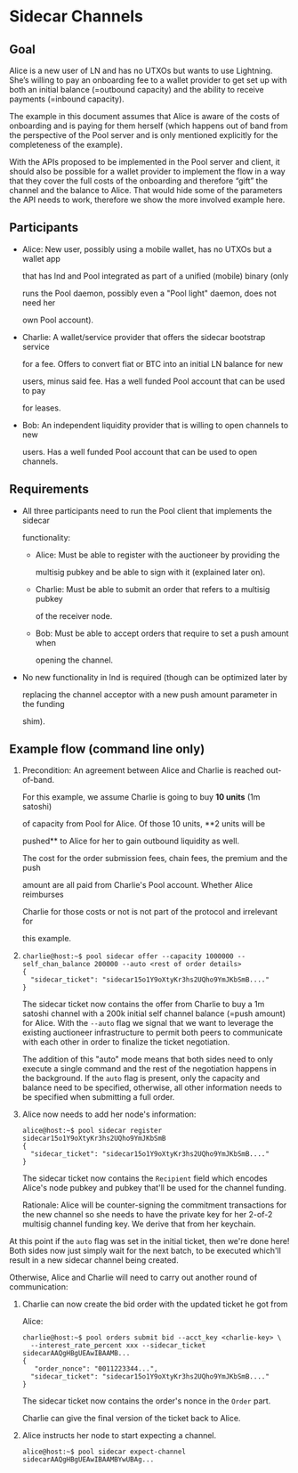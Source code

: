 # Sidecar Channels

## Goal

Alice is a new user of LN and has no UTXOs but wants to use Lightning. She’s willing to pay an onboarding fee to a wallet provider to get set up with both an initial balance (=outbound capacity) and the ability to receive payments (=inbound capacity).

The example in this document assumes that Alice is aware of the costs of onboarding and is paying for them herself (which happens out of band from the perspective of the Pool server and is only mentioned explicitly for the completeness of the example).

With the APIs proposed to be implemented in the Pool server and client, it should also be possible for a wallet provider to implement the flow in a way that they cover the full costs of the onboarding and therefore “gift” the channel and the balance to Alice. That would hide some of the parameters the API needs to work, therefore we show the more involved example here.

## Participants

*   Alice: New user, possibly using a mobile wallet, has no UTXOs but a wallet app

    that has lnd and Pool integrated as part of a unified (mobile) binary (only

    runs the Pool daemon, possibly even a "Pool light" daemon, does not need her

    own Pool account).
*   Charlie: A wallet/service provider that offers the sidecar bootstrap service

    for a fee. Offers to convert fiat or BTC into an initial LN balance for new

    users, minus said fee. Has a well funded Pool account that can be used to pay

    for leases.
*   Bob: An independent liquidity provider that is willing to open channels to new

    users. Has a well funded Pool account that can be used to open channels.

## Requirements

*   All three participants need to run the Pool client that implements the sidecar

    functionality:

    *   Alice: Must be able to register with the auctioneer by providing the

        multisig pubkey and be able to sign with it (explained later on).
    *   Charlie: Must be able to submit an order that refers to a multisig pubkey

        of the receiver node.
    *   Bob: Must be able to accept orders that require to set a push amount when

        opening the channel.
*   No new functionality in lnd is required (though can be optimized later by

    replacing the channel acceptor with a new push amount parameter in the funding

    shim).

## Example flow (command line only)

1.  Precondition: An agreement between Alice and Charlie is reached out-of-band.

    For this example, we assume Charlie is going to buy **10 units** (1m satoshi)

    of capacity from Pool for Alice. Of those 10 units, \*\*2 units will be

    pushed\*\* to Alice for her to gain outbound liquidity as well.

    The cost for the order submission fees, chain fees, the premium and the push

    amount are all paid from Charlie's Pool account. Whether Alice reimburses

    Charlie for those costs or not is not part of the protocol and irrelevant for

    this example.
2.  ```shell
    charlie@host:~$ pool sidecar offer --capacity 1000000 --self_chan_balance 200000 --auto <rest of order details>
    {
      "sidecar_ticket": "sidecar15o1Y9oXtyKr3hs2UQho9YmJKbSmB...."
    }
    ```

    The sidecar ticket now contains the offer from Charlie to buy a 1m satoshi channel with a 200k initial self channel balance (=push amount) for Alice. With the `--auto` flag we signal that we want to leverage the existing auctioneer infrastructure to permit both peers to communicate with each other in order to finalize the ticket negotiation.

    The addition of this "auto" mode means that both sides need to only execute a single command and the rest of the negotiation happens in the background. If the `auto` flag is present, only the capacity and balance need to be specified, otherwise, all other information needs to be specified when submitting a full order.
3.  Alice now needs to add her node's information:

    ```shell
    alice@host:~$ pool sidecar register sidecar15o1Y9oXtyKr3hs2UQho9YmJKbSmB
    { 
      "sidecar_ticket": "sidecar15o1Y9oXtyKr3hs2UQho9YmJKbSmB...."
    }
    ```

    The sidecar ticket now contains the `Recipient` field which encodes Alice's node pubkey and pubkey that'll be used for the channel funding.

    Rationale: Alice will be counter-signing the commitment transactions for the new channel so she needs to have the private key for her 2-of-2 multisig channel funding key. We derive that from her keychain.

At this point if the `auto` flag was set in the initial ticket, then we're done here! Both sides now just simply wait for the next batch, to be executed which'll result in a new sidecar channel being created.

Otherwise, Alice and Charlie will need to carry out another round of communication:

1.  Charlie can now create the bid order with the updated ticket he got from

    Alice:

    ```shell
    charlie@host:~$ pool orders submit bid --acct_key <charlie-key> \
      --interest_rate_percent xxx --sidecar_ticket  sidecarAAQgHBgUEAwIBAAMB...
    {
       "order_nonce": "0011223344...",
      "sidecar_ticket": "sidecar15o1Y9oXtyKr3hs2UQho9YmJKbSmB...."
    }
    ```

    The sidecar ticket now contains the order's nonce in the `Order` part.

    Charlie can give the final version of the ticket back to Alice.
2.  Alice instructs her node to start expecting a channel.

    ```shell
    alice@host:~$ pool sidecar expect-channel sidecarAAQgHBgUEAwIBAAMBYwUBAg...
    ```
